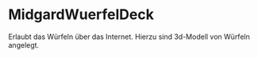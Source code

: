 # MidgardWuerfelDeck
Erlaubt das Würfeln über das Internet. Hierzu sind 3d-Modell von Würfeln angelegt.

